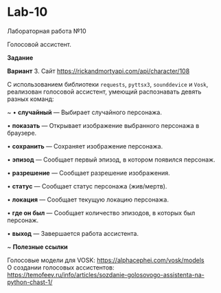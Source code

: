 # Lab-10
Лабораторная работа №10

Голосовой ассистент.

**Задание**

**Вариант**
3. Сайт https://rickandmortyapi.com/api/character/108 

С использованием библиотеки ```requests```, ```pyttsx3```, ```sounddevice``` и ```Vosk```, реализован голосовой ассистент, умеющий распознавать девять разных команд:

~
•   **случайный** — Выбирает случайного персонажа.

•	**показать** — Открывает изображение выбранного персонажа в браузере.

•	**сохранить** — Сохраняет изображение персонажа.

•	**эпизод** — Сообщает первый эпизод, в котором появился персонаж.

•	**разрешение** — Сообщает разрешение изображения.

•	**статус** — Сообщает статус персонажа (жив/мертв).

•	**локация** — Сообщает текущую локацию персонажа.

•	**где он был** — Сообщает количество эпизодов, в которых был персонаж.

•	**выход** — Завершается работа ассистента.


~
**Полезные ссылки**
 
Голосовые модели для VOSK: https://alphacephei.com/vosk/models  
О создании голосовых ассистентов: https://temofeev.ru/info/articles/sozdanie-golosovogo-assistenta-na-python-chast-1/
